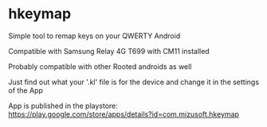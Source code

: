 hkeymap
=======

Simple tool to remap keys on your QWERTY Android

Compatible with Samsung Relay 4G T699 with CM11 installed

Probably compatible with other Rooted androids as well

Just find out what your '.kl' file is for the device and change it in the settings of the App

App is published in the playstore: https://play.google.com/store/apps/details?id=com.mizusoft.hkeymap
